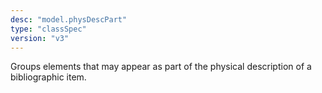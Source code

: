 ```yaml
---
desc: "model.physDescPart"
type: "classSpec"
version: "v3"
---
```


Groups elements that may appear as part of the physical description of a bibliographic
item.